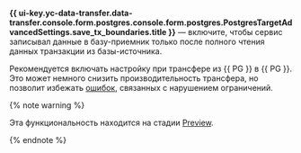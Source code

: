 **{{ ui-key.yc-data-transfer.data-transfer.console.form.postgres.console.form.postgres.PostgresTargetAdvancedSettings.save_tx_boundaries.title }}** — включите, чтобы сервис записывал данные в базу-приемник только после полного чтения данных транзакции из базы-источника.

Рекомендуется включать настройку при трансфере из {{ PG }} в {{ PG }}. Это может немного снизить производительность трансфера, но позволит избежать [ошибок](../../../../../data-transfer/operations/endpoint/target/postgresql.md#duplicate-key), связанных с нарушением ограничений.


{% note warning %}

Эта функциональность находится на стадии [Preview](../../../../../overview/concepts/launch-stages.md).

{% endnote %}
